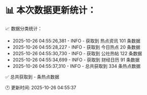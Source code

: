 📊 本次数据更新统计：
==========================

📈 数据分类统计：
- 2025-10-26 04:55:26,381 - INFO - 获取到 热点资讯 101 条数据
- 2025-10-26 04:55:28,227 - INFO - 获取到 今日热点 20 条数据
- 2025-10-26 04:55:30,730 - INFO - 获取到 公社热帖 122 条数据
- 2025-10-26 04:55:34,699 - INFO - 获取到 财经日历 91 条数据
- 2025-10-26 04:55:37,310 - INFO - 总共获取到 334 条热点数据

✅ 总共获取到 - 条热点数据

🕐 更新时间: 2025-10-26 04:55:37
